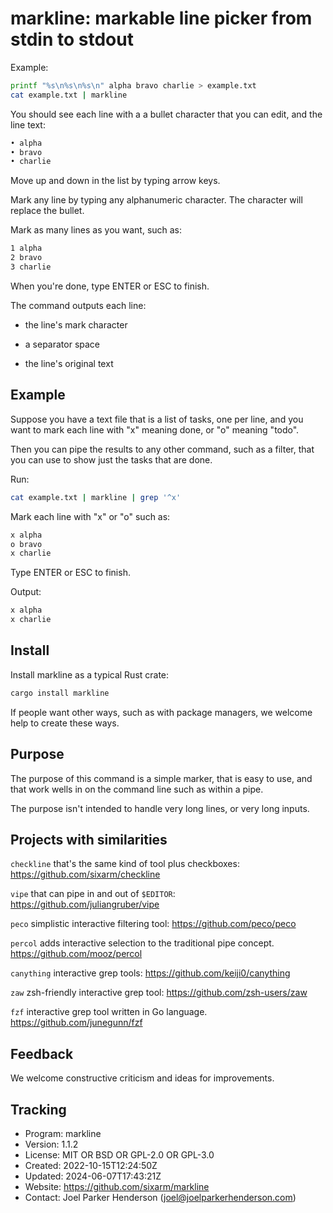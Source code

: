 # markline: markable line picker from stdin to stdout

Example:

```sh
printf "%s\n%s\n%s\n" alpha bravo charlie > example.txt
cat example.txt | markline
```

You should see each line with a a bullet character that you can edit,
and the line text:

```txt
• alpha
• bravo
• charlie
```

Move up and down in the list by typing arrow keys.

Mark any line by typing any alphanumeric character.
The character will replace the bullet.

Mark as many lines as you want, such as:

```txt
1 alpha
2 bravo
3 charlie
```

When you're done, type ENTER or ESC to finish.

The command outputs each line:

* the line's mark character

* a separator space

* the line's original text


##  Example

Suppose you have a text file that is a list of tasks, one per line, and
you want to mark each line with "x" meaning done, or "o" meaning "todo".

Then you can pipe the results to any other command, such as a filter,
that you can use to show just the tasks that are done.

Run:

```sh
cat example.txt | markline | grep '^x'
```

Mark each line with "x" or "o" such as:

```txt
x alpha
o bravo
x charlie
```

Type ENTER or ESC to finish.

Output:

```txt
x alpha
x charlie
```

## Install

Install markline as a typical Rust crate:

```sh
cargo install markline
```

If people want other ways, such as with package managers, we welcome help to create these ways.


## Purpose

The purpose of this command is a simple marker, that is easy to use, and
that work wells in on the command line such as within a pipe.

The purpose isn't intended to handle very long lines, or very long inputs.


## Projects with similarities

`checkline` that's the same kind of tool plus checkboxes:
<https://github.com/sixarm/checkline>

`vipe` that can pipe in and out of `$EDITOR`:
<https://github.com/juliangruber/vipe>

`peco` simplistic interactive filtering tool:
<https://github.com/peco/peco>

`percol` adds interactive selection to the traditional pipe concept.
<https://github.com/mooz/percol>

`canything` interactive grep tools:
<https://github.com/keiji0/canything>

`zaw` zsh-friendly interactive grep tool:
<https://github.com/zsh-users/zaw>

`fzf` interactive grep tool written in Go language.
<https://github.com/junegunn/fzf>


## Feedback

We welcome constructive criticism and ideas for improvements.


## Tracking

* Program: markline
* Version: 1.1.2
* License: MIT OR BSD OR GPL-2.0 OR GPL-3.0
* Created: 2022-10-15T12:24:50Z
* Updated: 2024-06-07T17:43:21Z
* Website: https://github.com/sixarm/markline
* Contact: Joel Parker Henderson (joel@joelparkerhenderson.com)
